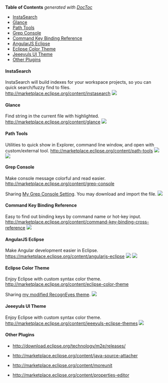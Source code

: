**Table of Contents**  *generated with [DocToc](http://doctoc.herokuapp.com/)*

- [InstaSearch](#instasearch)
- [Glance](#glance)
- [Path Tools](#path-tools)
- [Grep Console](#grep-console)
- [Command Key Binding Reference](#command-key-binding-reference)
- [AngularJS Eclipse](#angularjs-eclipse)
- [Eclipse Color Theme](#eclipse-color-theme)
- [Jeeeyuls UI Theme](#jeeeyuls-ui-theme)
- [Other Plugins](#other-plugins)

#### InstaSearch
InstaSearch will build indexes for your workspace projects, so you can quick search/fuzzy find to files. http://marketplace.eclipse.org/content/instasearch
![](images/plugin_InstaSearch.png)


#### Glance
Find string in the current file with highlighted. http://marketplace.eclipse.org/content/glance
![](images/plugin_Glance.png)


#### Path Tools
Utilities to quick show in Explorer, command line window, and open with custom/external tool. http://marketplace.eclipse.org/content/path-tools
![](images/plugin_PathTools_toolbar.png)
![](images/plugin_PathTools.png)


#### Grep Console
Make console message colorful and read easier. http://marketplace.eclipse.org/content/grep-console

Sharing [My Grep Console Setting](settings/grep_console_settings). You may download and import the file.
![](images/plugin_GrepConsole.png)


#### Command Key Binding Reference
Easy to find out binding keys by command name or hot-key input. http://marketplace.eclipse.org/content/command-key-binding-cross-reference
![](images/plugin_hotkeys_ref.png)


#### AngularJS Eclipse
Make Angular development easier in Eclipse. https://marketplace.eclipse.org/content/angularjs-eclipse
![](https://marketplace.eclipse.org/sites/default/files/styles/ds_solution_screenshot/public/HTMLAngularEditorOverview.png?itok=Kbax3HgY)
![](images/plugin_AngularJS.png)


#### Eclipse Color Theme
Enjoy Eclipse with custom syntax color theme. http://marketplace.eclipse.org/content/eclipse-color-theme

Sharing [my modified RecognEyes theme](settings/theme-40933_RecognEyes_Benx.xml).
![](images/plugin_custom_color_them.png)


#### Jeeeyuls UI Theme
Enjoy Eclipse with custom syntax color theme. http://marketplace.eclipse.org/content/jeeeyuls-eclipse-themes
![](images/eclipse_custom_ui_them.png)



#### Other Plugins
* http://download.eclipse.org/technology/m2e/releases/

* http://marketplace.eclipse.org/content/java-source-attacher
* http://marketplace.eclipse.org/content/moreunit
* http://marketplace.eclipse.org/content/properties-editor
